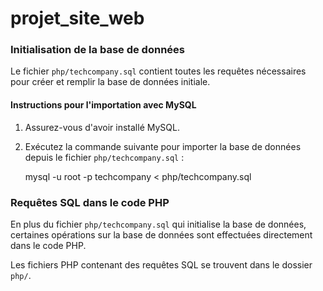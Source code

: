 # projet_site_web
### Initialisation de la base de données

Le fichier `php/techcompany.sql` contient toutes les requêtes nécessaires pour créer et remplir la base de données initiale.

#### Instructions pour l'importation avec MySQL

1. Assurez-vous d'avoir installé MySQL.
2. Exécutez la commande suivante pour importer la base de données depuis le fichier `php/techcompany.sql` :

   mysql -u root -p techcompany < php/techcompany.sql

### Requêtes SQL dans le code PHP

En plus du fichier `php/techcompany.sql` qui initialise la base de données, certaines opérations sur la base de données sont effectuées directement dans le code PHP.

Les fichiers PHP contenant des requêtes SQL se trouvent dans le dossier `php/`.

